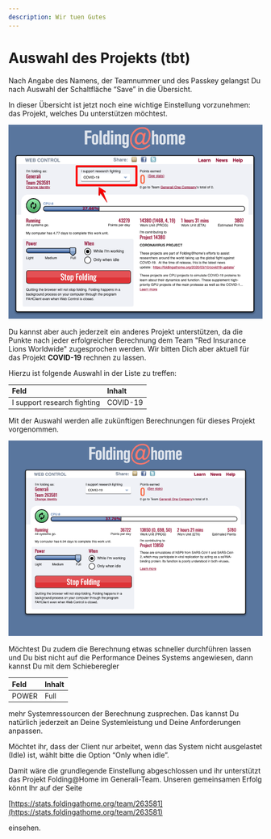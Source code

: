```yaml
---
description: Wir tuen Gutes
---
```


# Auswahl des Projekts \(tbt\)

Nach Angabe des Namens, der Teamnummer und des Passkey gelangst Du nach Auswahl der Schaltfläche “Save” in die Übersicht. 

In dieser Übersicht ist jetzt noch eine wichtige Einstellung vorzunehmen: das Projekt, welches Du unterstützen möchtest.

![](../.gitbook/assets/img3.de.png)

Du kannst aber auch jederzeit ein anderes Projekt unterstützen, da die Punkte nach jeder erfolgreicher Berechnung dem Team "Red Insurance Lions Worldwide" zugesprochen werden. Wir bitten Dich aber aktuell für das Projekt **COVID-19** rechnen zu lassen.

Hierzu ist folgende Auswahl in der Liste zu treffen:

| Feld | Inhalt |
| :--- | :--- |
| I support research fighting | COVID-19 |

Mit der Auswahl werden alle zukünftigen Berechnungen für dieses Projekt vorgenommen. 

![](../.gitbook/assets/img4.de.png)

Möchtest Du zudem die Berechnung etwas schneller durchführen lassen und Du bist nicht auf die Performance Deines Systems angewiesen, dann kannst Du mit dem Schieberegler

| **Feld** | Inhalt |
| :--- | :--- |
| POWER | Full |

mehr Systemressourcen der Berechnung zusprechen. Das kannst Du natürlich jederzeit an Deine Systemleistung und Deine Anforderungen anpassen.

Möchtet ihr, dass der Client nur arbeitet, wenn das System nicht ausgelastet \(Idle\) ist, wählt bitte die Option “Only when idle”.

Damit wäre die grundlegende Einstellung abgeschlossen und ihr unterstützt das Projekt Folding@Home im Generali-Team. Unseren gemeinsamen Erfolg könnt Ihr auf der Seite

[https://stats.foldingathome.org/team/263581](https://stats.foldingathome.org/team/263581)

einsehen.

